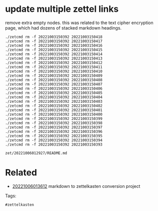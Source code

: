 # update multiple zettel links

remove extra empty nodes.
this was related to the text cipher encryption page, which had dozens of stacked markdown headings.

```
./zetcmd rm -f 20221003150392 20221003150418
./zetcmd rm -f 20221003150392 20221003150417
./zetcmd rm -f 20221003150392 20221003150416
./zetcmd rm -f 20221003150392 20221003150415
./zetcmd rm -f 20221003150392 20221003150414
./zetcmd rm -f 20221003150392 20221003150413
./zetcmd rm -f 20221003150392 20221003150412
./zetcmd rm -f 20221003150392 20221003150411
./zetcmd rm -f 20221003150392 20221003150410
./zetcmd rm -f 20221003150392 20221003150409
./zetcmd rm -f 20221003150392 20221003150408
./zetcmd rm -f 20221003150392 20221003150407
./zetcmd rm -f 20221003150392 20221003150406
./zetcmd rm -f 20221003150392 20221003150405
./zetcmd rm -f 20221003150392 20221003150404
./zetcmd rm -f 20221003150392 20221003150403
./zetcmd rm -f 20221003150392 20221003150402
./zetcmd rm -f 20221003150392 20221003150401
./zetcmd rm -f 20221003150392 20221003150400
./zetcmd rm -f 20221003150392 20221003150399
./zetcmd rm -f 20221003150392 20221003150398
./zetcmd rm -f 20221003150392 20221003150397
./zetcmd rm -f 20221003150392 20221003150396
./zetcmd rm -f 20221003150392 20221003150395
./zetcmd rm -f 20221003150392 20221003150394
./zetcmd rm -f 20221003150392 20221003150393
```

` zet/20221006012927/README.md `

# Related

- [20221006013612](/zet/20221006013612/README.md) markdown to zettelkasten conversion project

Tags:

    #zettelkasten
